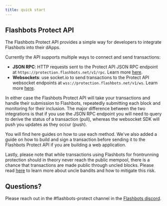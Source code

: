 ```yaml
---
title: quick start
---
```


## Flashbots Protect API

The Flashbots Protect API provides a simple way for developers to integrate Flashbots into their dApps.

Currently the API supports multiple ways to connect and send transactions:

- **JSON RPC**: HTTP requests sent to the Protect API JSON RPC endpoint at `https://protection.flashbots.net/v1/rpc`. Learn more [here](/docs/flashbots-protect/api/json-rpc).
- **Websockets**: use socket.io to send transactions to the Protect API websocket endpoints at `wss://protection.flashbots.net/v1/ws`. Learn more [here](/docs/flashbots-protect/api/websockets).

In either case the Flashbots Protect API will take your transactions and handle their submission to Flashbots, repeatedly submitting each block and monitoring for their inclusion. The major difference between the two integrations is that if you use the JSON RPC endpoint you will need to query to derive the status of a transaction (pull), whereas the websocket SDK will push you updates as they occur (push).

You will find here guides on how to use each method. We've also added a guide on how to build and sign a transaction before sending it to the Flashbots Protect API if you are building a web application.

Lastly, please note that while transactions using Flashbots for frontrunning protection should in theory never reach the public mempool, there is a chance that transactions are made public through uncled blocks. Please read [here](/docs/flashbots-protect/api/uncle-bandits) to learn more about uncle bandits and how to mitigate this risk.

## Questions?
Please reach out in the #flashbots-protect channel in the [Flashbots discord](https://discord.gg/7hvTycdNcK).
